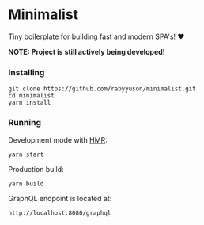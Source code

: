 # Minimalist

Tiny boilerplate for building fast and modern SPA's! ❤

**NOTE: Project is still actively being developed!**

### Installing

```
git clone https://github.com/rabyyuson/minimalist.git
cd minimalist
yarn install
```

### Running

Development mode with [HMR](https://webpack.js.org/concepts/hot-module-replacement/):

```
yarn start
```

Production build:

```
yarn build
```

GraphQL endpoint is located at:

```
http://localhost:8080/graphql
```